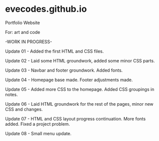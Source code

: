 # evecodes.github.io
Portfolio Website

For: art and code

-WORK IN PROGRESS-

Update 01 - Added the first HTML and CSS files.

Update 02 - Laid some HTML groundwork, added some minor CSS parts.

Update 03 - Navbar and footer groundwork. Added fonts.

Update 04 - Homepage base made. Footer adjustments made.

Update 05 - Added more CSS to the homepage. Added CSS groupings in notes.

Update 06 - Laid HTML groundwork for the rest of the pages, minor new CSS and changes.

Update 07 - HTML and CSS layout progress continuation. More fonts added. Fixed a project problem.

Update 08 - Small menu update.